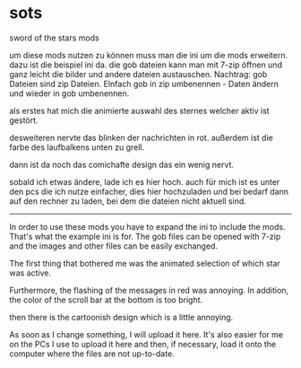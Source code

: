 # sots
sword of the stars mods

um diese mods nutzen zu können muss man die ini um die mods erweitern. dazu ist die beispiel ini da.
die gob dateien kann man mit 7-zip öffnen und ganz leicht die bilder und andere dateien austauschen.
Nachtrag: gob Dateien sind zip Dateien. EInfach gob in zip umbenennen - Daten ändern und wieder in gob umbenennen.

als erstes hat mich die animierte auswahl des sternes welcher aktiv ist gestört.

desweiteren nervte das blinken der nachrichten in rot.
außerdem ist die farbe des laufbalkens unten zu grell.

dann ist da noch das comichafte design das ein wenig nervt.

sobald ich etwas ändere, lade ich es hier hoch.
auch für mich ist es unter den pcs die ich nutze einfacher, dies hier hochzuladen und bei bedarf dann auf den rechner zu laden, bei dem die dateien nicht aktuell sind.

------

In order to use these mods you have to expand the ini to include the mods.  That's what the example ini is for.
 The gob files can be opened with 7-zip and the images and other files can be easily exchanged.

 The first thing that bothered me was the animated selection of which star was active.

 Furthermore, the flashing of the messages in red was annoying.
 In addition, the color of the scroll bar at the bottom is too bright.

 then there is the cartoonish design which is a little annoying.

 As soon as I change something, I will upload it here.
 It's also easier for me on the PCs I use to upload it here and then, if necessary, load it onto the computer where the files are not up-to-date.
